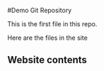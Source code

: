 #Demo Git Repository

This is the first file in this repo.

Here are the files in the site

## Website contents


